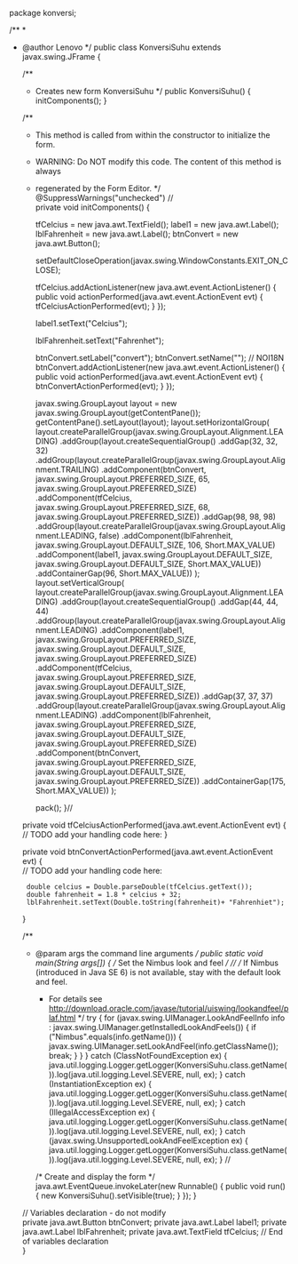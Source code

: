 package konversi;

/**
 *
 * @author Lenovo
 */
public class KonversiSuhu extends javax.swing.JFrame {

    /**
     * Creates new form KonversiSuhu
     */
    public KonversiSuhu() {
        initComponents();
    }

    /**
     * This method is called from within the constructor to initialize the form.
     * WARNING: Do NOT modify this code. The content of this method is always
     * regenerated by the Form Editor.
     */
    @SuppressWarnings("unchecked")
    // <editor-fold defaultstate="collapsed" desc="Generated Code">                          
    private void initComponents() {

        tfCelcius = new java.awt.TextField();
        label1 = new java.awt.Label();
        lblFahrenheit = new java.awt.Label();
        btnConvert = new java.awt.Button();

        setDefaultCloseOperation(javax.swing.WindowConstants.EXIT_ON_CLOSE);

        tfCelcius.addActionListener(new java.awt.event.ActionListener() {
            public void actionPerformed(java.awt.event.ActionEvent evt) {
                tfCelciusActionPerformed(evt);
            }
        });

        label1.setText("Celcius");

        lblFahrenheit.setText("Fahrenhet");

        btnConvert.setLabel("convert");
        btnConvert.setName(""); // NOI18N
        btnConvert.addActionListener(new java.awt.event.ActionListener() {
            public void actionPerformed(java.awt.event.ActionEvent evt) {
                btnConvertActionPerformed(evt);
            }
        });

        javax.swing.GroupLayout layout = new javax.swing.GroupLayout(getContentPane());
        getContentPane().setLayout(layout);
        layout.setHorizontalGroup(
            layout.createParallelGroup(javax.swing.GroupLayout.Alignment.LEADING)
            .addGroup(layout.createSequentialGroup()
                .addGap(32, 32, 32)
                .addGroup(layout.createParallelGroup(javax.swing.GroupLayout.Alignment.TRAILING)
                    .addComponent(btnConvert, javax.swing.GroupLayout.PREFERRED_SIZE, 65, javax.swing.GroupLayout.PREFERRED_SIZE)
                    .addComponent(tfCelcius, javax.swing.GroupLayout.PREFERRED_SIZE, 68, javax.swing.GroupLayout.PREFERRED_SIZE))
                .addGap(98, 98, 98)
                .addGroup(layout.createParallelGroup(javax.swing.GroupLayout.Alignment.LEADING, false)
                    .addComponent(lblFahrenheit, javax.swing.GroupLayout.DEFAULT_SIZE, 106, Short.MAX_VALUE)
                    .addComponent(label1, javax.swing.GroupLayout.DEFAULT_SIZE, javax.swing.GroupLayout.DEFAULT_SIZE, Short.MAX_VALUE))
                .addContainerGap(96, Short.MAX_VALUE))
        );
        layout.setVerticalGroup(
            layout.createParallelGroup(javax.swing.GroupLayout.Alignment.LEADING)
            .addGroup(layout.createSequentialGroup()
                .addGap(44, 44, 44)
                .addGroup(layout.createParallelGroup(javax.swing.GroupLayout.Alignment.LEADING)
                    .addComponent(label1, javax.swing.GroupLayout.PREFERRED_SIZE, javax.swing.GroupLayout.DEFAULT_SIZE, javax.swing.GroupLayout.PREFERRED_SIZE)
                    .addComponent(tfCelcius, javax.swing.GroupLayout.PREFERRED_SIZE, javax.swing.GroupLayout.DEFAULT_SIZE, javax.swing.GroupLayout.PREFERRED_SIZE))
                .addGap(37, 37, 37)
                .addGroup(layout.createParallelGroup(javax.swing.GroupLayout.Alignment.LEADING)
                    .addComponent(lblFahrenheit, javax.swing.GroupLayout.PREFERRED_SIZE, javax.swing.GroupLayout.DEFAULT_SIZE, javax.swing.GroupLayout.PREFERRED_SIZE)
                    .addComponent(btnConvert, javax.swing.GroupLayout.PREFERRED_SIZE, javax.swing.GroupLayout.DEFAULT_SIZE, javax.swing.GroupLayout.PREFERRED_SIZE))
                .addContainerGap(175, Short.MAX_VALUE))
        );

        pack();
    }// </editor-fold>                        

    private void tfCelciusActionPerformed(java.awt.event.ActionEvent evt) {                                          
        // TODO add your handling code here:
    }                                         

    private void btnConvertActionPerformed(java.awt.event.ActionEvent evt) {                                           
        // TODO add your handling code here:
        
        double celcius = Double.parseDouble(tfCelcius.getText());
        double fahrenheit = 1.8 * celcius + 32;
        lblFahrenheit.setText(Double.toString(fahrenheit)+ "Fahrenhiet");
                
    }                                          

    /**
     * @param args the command line arguments
     */
    public static void main(String args[]) {
        /* Set the Nimbus look and feel */
        //<editor-fold defaultstate="collapsed" desc=" Look and feel setting code (optional) ">
        /* If Nimbus (introduced in Java SE 6) is not available, stay with the default look and feel.
         * For details see http://download.oracle.com/javase/tutorial/uiswing/lookandfeel/plaf.html 
         */
        try {
            for (javax.swing.UIManager.LookAndFeelInfo info : javax.swing.UIManager.getInstalledLookAndFeels()) {
                if ("Nimbus".equals(info.getName())) {
                    javax.swing.UIManager.setLookAndFeel(info.getClassName());
                    break;
                }
            }
        } catch (ClassNotFoundException ex) {
            java.util.logging.Logger.getLogger(KonversiSuhu.class.getName()).log(java.util.logging.Level.SEVERE, null, ex);
        } catch (InstantiationException ex) {
            java.util.logging.Logger.getLogger(KonversiSuhu.class.getName()).log(java.util.logging.Level.SEVERE, null, ex);
        } catch (IllegalAccessException ex) {
            java.util.logging.Logger.getLogger(KonversiSuhu.class.getName()).log(java.util.logging.Level.SEVERE, null, ex);
        } catch (javax.swing.UnsupportedLookAndFeelException ex) {
            java.util.logging.Logger.getLogger(KonversiSuhu.class.getName()).log(java.util.logging.Level.SEVERE, null, ex);
        }
        //</editor-fold>

        /* Create and display the form */
        java.awt.EventQueue.invokeLater(new Runnable() {
            public void run() {
                new KonversiSuhu().setVisible(true);
            }
        });
    }

    // Variables declaration - do not modify                     
    private java.awt.Button btnConvert;
    private java.awt.Label label1;
    private java.awt.Label lblFahrenheit;
    private java.awt.TextField tfCelcius;
    // End of variables declaration                   
}

